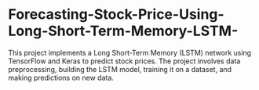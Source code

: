 # Forecasting-Stock-Price-Using-Long-Short-Term-Memory-LSTM-
This project implements a Long Short-Term Memory (LSTM) network using TensorFlow and Keras to predict stock prices. The project involves data preprocessing, building the LSTM model, training it on a dataset, and making predictions on new data.
